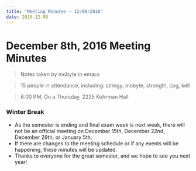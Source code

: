 ```yaml
---
title: "Meeting Minutes – 12/08/2016"
date: 2016-12-08
---
```

# December 8th, 2016 Meeting Minutes
> Notes taken by mobyte in emacs

> 15 people in attendance, including: stringy, mobyte, strongth, cpg, kell

> 6:00 PM, On a Thursday, 2225 Kohrman Hall

### Winter Break
- As the semester is ending and final exam week is next week, there will not be an official meeting on December 15th, December 22nd, December 29th, or January 5th.
- If there are changes to the meeting schedule or if any events will be happening, these minutes will be updated.
- Thanks to everyone for the great semester, and we hope to see you next year!
